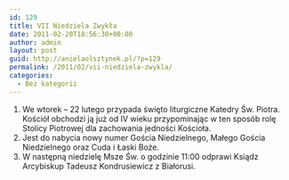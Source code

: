 ```yaml
---
id: 129
title: VII Niedziela Zwykła
date: 2011-02-20T18:56:30+00:00
author: admin
layout: post
guid: http://anielaolsztynek.pl/?p=129
permalink: /2011/02/vii-niedziela-zwykla/
categories:
  - Bez kategorii
---
```

  1. We wtorek &#8211; 22 lutego przypada święto liturgiczne Katedry Św. Piotra. Kościół obchodzi ją już od IV wieku przypominając w ten sposób rolę Stolicy Piotrowej dla zachowania jedności Kościoła.
  2. Jest do nabycia nowy numer Gościa Niedzielnego, Małego Gościa Niedzielnego oraz Cuda i Łaski Boże.
  3. W następną niedzielę Msze Św. o godzinie 11:00 odprawi Ksiądz Arcybiskup Tadeusz Kondrusiewicz z Białorusi.